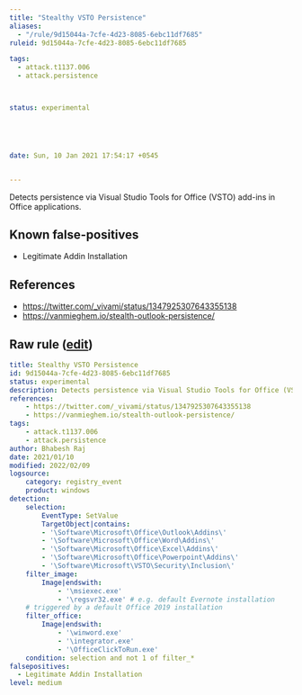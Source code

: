 ```yaml
---
title: "Stealthy VSTO Persistence"
aliases:
  - "/rule/9d15044a-7cfe-4d23-8085-6ebc11df7685"
ruleid: 9d15044a-7cfe-4d23-8085-6ebc11df7685

tags:
  - attack.t1137.006
  - attack.persistence



status: experimental





date: Sun, 10 Jan 2021 17:54:17 +0545


---
```


Detects persistence via Visual Studio Tools for Office (VSTO) add-ins in Office applications.

<!--more-->


## Known false-positives

* Legitimate Addin Installation



## References

* https://twitter.com/_vivami/status/1347925307643355138
* https://vanmieghem.io/stealth-outlook-persistence/


## Raw rule ([edit](https://github.com/SigmaHQ/sigma/edit/master/rules/windows/registry_event/registry_event_office_vsto_persistence.yml))
```yaml
title: Stealthy VSTO Persistence
id: 9d15044a-7cfe-4d23-8085-6ebc11df7685
status: experimental
description: Detects persistence via Visual Studio Tools for Office (VSTO) add-ins in Office applications.
references:
    - https://twitter.com/_vivami/status/1347925307643355138
    - https://vanmieghem.io/stealth-outlook-persistence/
tags:
    - attack.t1137.006
    - attack.persistence
author: Bhabesh Raj
date: 2021/01/10
modified: 2022/02/09
logsource:
    category: registry_event
    product: windows
detection:
    selection:
        EventType: SetValue
        TargetObject|contains:
        - '\Software\Microsoft\Office\Outlook\Addins\'
        - '\Software\Microsoft\Office\Word\Addins\'
        - '\Software\Microsoft\Office\Excel\Addins\'
        - '\Software\Microsoft\Office\Powerpoint\Addins\'
        - '\Software\Microsoft\VSTO\Security\Inclusion\'
    filter_image:
        Image|endswith:
            - '\msiexec.exe'
            - '\regsvr32.exe' # e.g. default Evernote installation
    # triggered by a default Office 2019 installation
    filter_office:
        Image|endswith:
            - '\winword.exe'
            - '\integrator.exe'
            - '\OfficeClickToRun.exe'
    condition: selection and not 1 of filter_*
falsepositives:
  - Legitimate Addin Installation
level: medium
```
